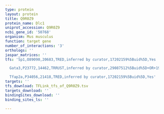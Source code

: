 ```yaml
---
type: protein
layout: protein
title: Q9R0Z9
protein_name: Dlc1
uniprot_accession: Q9R0Z9
ncbi_gene_id: '50768'
organism: Mus musculus
function: target gene
number_of_interactions: '3'
orthologs: ''
jaspar_matrices: ''
tfs: 'Sp1,O89090,20683,TRED,inferred by curator,17202159%5Buid%5D,Yes

  Gata3,P23772,14462,TRRUST,inferred by curator,29087512%5Buid%5D+OR+19483726%5Buid%5D,Yes

  Tfap2a,P34056,21418,TRED,inferred by curator,17202159%5Buid%5D,Yes'
targets: ''
tfs_download: TFLink_tfs_of_Q9R0Z9.tsv
targets_download: ''
bindingSites_download: ''
binding_sites_ls: ''

---
```

